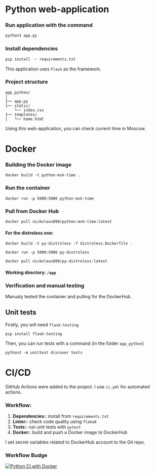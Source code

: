 # Python web-application

### Run application with the command
```python
python3 app.py
```

### Install dependencies
```bash
pip install -r requirements.txt
```

This application uses `Flask` as the framework.

### Project structure
```
app_python/
│
├── app.py
├── static/
    └── index.css
├── templates/
│   └── home.html
```

Using this web-application, you can check current time in Moscow.

# Docker

### Building the Docker image
```
docker build -t python-msk-time .
```

### Run the container
```
docker run -p 5000:5000 python-msk-time
```

### Pull from Docker Hub
```
docker pull nickolaus899/python-msk-time:latest
```

#### For the distroless one:
```
docker build -t py-distroless -f distroless.Dockerfile .

docker run -p 5000:5000 py-distroless

docker pull nickolaus899/py-distroless:latest
```


#### Working directory: `/app`

### Verification and manual testing
Manualy tested the container and pulling for the DockerHub.

## Unit tests
Firstly, you will need `flask-testing`
```
pip install flask-testing
```

Then, you can run tests with a command (in the folder `app_python`)
```
python3 -m unittest discover tests
```


# CI/CD
GitHub Actions were added to the project. I use `ci.yml` for automated
actions. 

### Workflow:
1. **Dependencies:**: install from `requirements.txt`
2. **Linter:**: check code quality using `flake8`
3. **Tests:**: run unit tests with `pytest`
4. **Docker:**: build and push a Docker image to DockerHub

I set secret variables related to DockerHub account to the Git repo.

### Workflow Budge
[![Python CI with Docker](https://github.com/Nickolaus-899/S25-core-course-labs/actions/workflows/ci.yml/badge.svg)](https://github.com/Nickolaus-899/S25-core-course-labs/actions/workflows/ci.yml)

